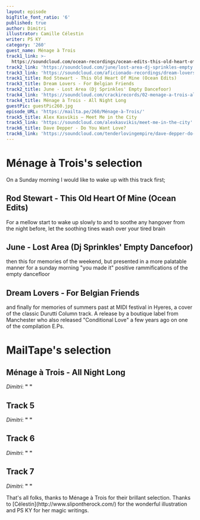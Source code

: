 ```yaml
---
layout: episode
bigTitle_font_ratio: '6'
published: true
author: Dimitri
illustrator: Camille Célestin
writer: PS KY
category: '260'
guest_name: Ménage à Trois
track1_link: >-
  https://soundcloud.com/ocean-recordings/ocean-edits-this-old-heart-of-mine-rod-stewart
track2_link: 'https://soundcloud.com/june/lost-area-dj-sprinkles-empty'
track3_link: 'https://soundcloud.com/aficionado-recordings/dream-lovers-for-belgian-friends'
track1_title: Rod Stewart - This Old Heart Of Mine (Ocean Edits)
track3_title: Dream Lovers - For Belgian Friends
track2_title: June - Lost Area (Dj Sprinkles' Empty Dancefoor)
track4_link: 'https://soundcloud.com/crackirecords/02-menage-a-trois-all-night'
track4_title: Ménage à Trois - All Night Long
guestPic: guestPic260.jpg
episode_URL: 'https://mailta.pe/260/Ménage-à-Trois/'
track5_title: Alex Kasvikis — Meet Me in the City
track5_link: 'https://soundcloud.com/alexkasvikis/meet-me-in-the-city'
track6_title: Dave Depper - Do You Want Love?
track6_link: 'https://soundcloud.com/tenderlovingempire/dave-depper-do-you-want-love'
---
```

<p id="introduction"></p>

# Ménage à Trois's selection

On a Sunday morning I would like to wake up with this track first;

## Rod Stewart - This Old Heart Of Mine (Ocean Edits)

For a mellow start to wake up slowly to and to soothe any hangover from the night before, let the soothing tines wash over your tired brain

## June - Lost Area (Dj Sprinkles' Empty Dancefoor)
then this for memories of the weekend, but presented in a more palatable manner for a sunday morning
"you made it" positive rammifications of the empty dancefloor

## Dream Lovers - For Belgian Friends
and finally for memories of summers past at MIDI festival in Hyeres, a cover of the classic Durutti Column track. A release by a boutique label from Manchester who also released "Conditional Love" a few years ago on one of the compilation E.Ps.

# MailTape's selection

## Ménage à Trois - All Night Long
_Dimitri_: **"** **"**

## Track 5
_Dimitri_: **"** **"**

## Track 6
_Dimitri_: **"** **"**

## Track 7
_Dimitri_: **"** **"**


<p id="outroduction">That's all folks, thanks to Ménage à Trois for their brillant selection. Thanks to [Célestin](http://www.slipontherock.com/) for the wonderful illustration and PS KY for her magic writings.</p>
